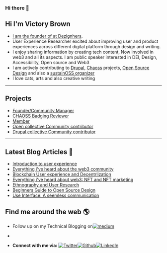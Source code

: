 ### Hi there 👋

## Hi I'm Victory Brown  
 <a href="https://github.com/Victorybrown">

- I am the founder of  at [Dezignhers](https://twitter.com/dezignhers).
- User Experience Researcher excited about improving user and product experiences across different digital platform through design and writing.
- I enjoy sharing information by creating tech content, Now involved in web3 and all its aspects. I am public speaker interested in DEI, Design,  Accessibility, Open source and Web3  
- I am actively contributing to [Drupal](https://events.drupal.org/prague2022/meet-volunteers), [Chaoss](https://github.com/chaoss) projects, [Open Source Design](opensourcedesign.net) and also a [sustainOSS organizer](https://sustainoss.org/about/)
- I love cats, arts and also creative writing
 ---
 
 ## Projects
- <a href="https://twitter.com/dezignhers"> Founder/Community Manager </a>
- <a href="https://github.com/orgs/badging/teams/reviewers/members"> CHAOSS Badging Reviewer </a> 
- <a href="https://opensource.ieee.org/community-advisory-group/"> Member </a> 
- <a href="https://opencollective.com/community-contributor-group"> Open collective Community contributor </a>
- <a href="https://opencollective.com/drupal-contribution"> Drupal collective Community contributor </a>
---
## Latest Blog Articles 📘

<!-- BLOG-POST-LIST:START -->
- [Introduction to user experience](https://medium.com/@vic3brown/introduction-to-user-experience-design-2fd4f5ee9287)
- [Everything i've heard about the web3 community](https://blog.cryptostars.is/everything-ive-heard-about-the-web3-community-fc3d10f943e9)
- [Blockchain User experience and Decentrlization](https://uxplanet.org/blockchain-user-experience-and-decentralization-4a46d48ae518)
- [Everything i've heard about web3: NFT and NFT marketing ](https://blog.cryptostars.is/everything-ive-heard-about-web3-nfts-and-nft-marketing-5b908ecaa0f1)
- [Ethnography and User Research](https://uxplanet.org/ethnography-and-user-research-a59820d8f595)
- [Beginners Guide to Open Source Design](https://learnwithnie.hashnode.dev/beginners-guide-to-open-source-design)
- [Use Interface: A seemless communication](https://learnwithnie.hashnode.dev/user-interface-a-seamless-communication)
<!-- BLOG-POST-LIST:END -->

## Find me around the web 🌎
- Follow up on my Technical Blogging on<a href="https://medium.com/@vic3brown"><img alt="medium" src="https://medium.com/"/></a>
 
- 

- **Connect with me via:** <a href="https://twitter.com/victorybrown_" target="_blank"><img alt="Twitter" src="https://img.shields.io/badge/-Twitter-1DA1F2?logo=twitter&logoColor=white&style=flat-square" /></a><a href="https://github.com/Victorybrown " target="_blank"><img alt="Github" src="https://img.shields.io/badge/-GitHub-181717?&style=flat-square&logo=github&logoColor=white" /><a href="https://www.linkedin.com/in/victory-brown-8a154b1b5/" target="_blank"><img alt="LinkedIn" src="https://img.shields.io/badge/-LinkedIn-0A66C2?&style=flat-square&logo=linkedin&logoColor=white" />
</a>

<!--
**Victorybrown/Victorybrown** is a ✨ _special_ ✨ repository because its `README.md` (this file) appears on your GitHub profile.

Here are some ideas to get you started:

- 🔭 I’m currently working on ...
- 🌱 I’m currently learning ...
- 👯 I’m looking to collaborate on ...
- 🤔 I’m looking for help with ...
- 💬 Ask me about ...
- 📫 How to reach me: ...
- 😄 Pronouns: ...
- ⚡ Fun fact: ...
-->
